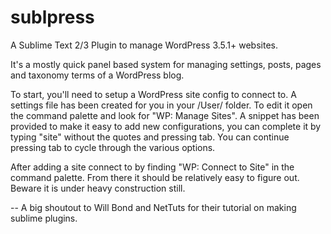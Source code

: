 sublpress
=========

A Sublime Text 2/3 Plugin to manage WordPress 3.5.1+ websites.


It's a mostly quick panel based system for managing settings, posts, pages and taxonomy terms of a WordPress blog.

To start, you'll need to setup a WordPress site config to connect to. A settings file has been created for you in your 
<sublime package dir>/User/ folder. To edit it open the command palette and look for "WP: Manage Sites". A snippet has
been provided to make it easy to add new configurations, you can complete it by typing "site" without the quotes 
and pressing tab. You can continue pressing tab to cycle through the various options.

After adding a site connect to by finding "WP: Connect to Site" in the command palette. From there it should be relatively
easy to figure out. Beware it is under heavy construction still.

--
A big shoutout to Will Bond and NetTuts for their tutorial on making sublime plugins. 